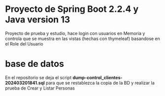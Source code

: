 # Proyecto de Spring Boot 2.2.4 y Java version 13

Proyecto de prueba y estudio, hace login con usuarios en Memoria y controla que se muestra en las vistas (hechas con thymeleaf) basandose en el Role del Usuario

# base de datos
En el repositorio se deja el script **dump-control_clientes-202403201841.sql** para que se restablezca la copia de la BD y realizar la prueba de Crear y Listar Personas
